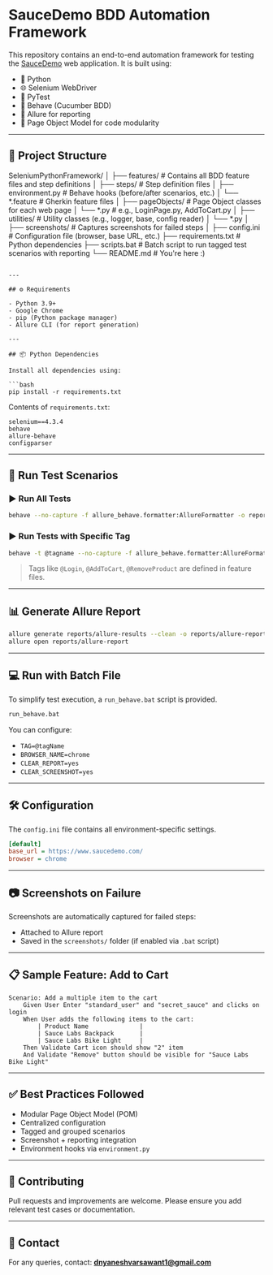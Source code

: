 # SauceDemo BDD Automation Framework

This repository contains an end-to-end automation framework for testing the [SauceDemo](https://www.saucedemo.com/) web application. It is built using:

- 🐍 Python
- 🌐 Selenium WebDriver
- 🧪 PyTest
- 🥒 Behave (Cucumber BDD)
- 📸 Allure for reporting
- 📁 Page Object Model for code modularity
---

## 📁 Project Structure

SeleniumPythonFramework/
│
├── features/                  # Contains all BDD feature files and step definitions
│   ├── steps/                 # Step definition files
│   ├── environment.py         # Behave hooks (before/after scenarios, etc.)
│   └── *.feature              # Gherkin feature files
│
├── pageObjects/              # Page Object classes for each web page
│   └── *.py                  # e.g., LoginPage.py, AddToCart.py
│
├── utilities/                # Utility classes (e.g., logger, base, config reader)
│   └── *.py
│
├── screenshots/              # Captures screenshots for failed steps
│
├── config.ini                # Configuration file (browser, base URL, etc.)
├── requirements.txt          # Python dependencies
├── scripts.bat               # Batch script to run tagged test scenarios with reporting
└── README.md                 # You're here :)
```

---

## ⚙️ Requirements

- Python 3.9+
- Google Chrome
- pip (Python package manager)
- Allure CLI (for report generation)

---

## 📦 Python Dependencies

Install all dependencies using:

```bash
pip install -r requirements.txt
```

Contents of `requirements.txt`:

```text
selenium==4.3.4
behave
allure-behave
configparser
```

---

## 🧪 Run Test Scenarios

### ▶️ Run All Tests

```bash
behave --no-capture -f allure_behave.formatter:AllureFormatter -o reports/allure-results
```

### ▶️ Run Tests with Specific Tag

```bash
behave -t @tagname --no-capture -f allure_behave.formatter:AllureFormatter -o reports/allure-results
```

> Tags like `@Login`, `@AddToCart`, `@RemoveProduct` are defined in feature files.

---

## 📊 Generate Allure Report

```bash
allure generate reports/allure-results --clean -o reports/allure-report
allure open reports/allure-report
```

---

## 💻 Run with Batch File

To simplify test execution, a `run_behave.bat` script is provided.

```bash
run_behave.bat
```

You can configure:
- `TAG=@tagName`
- `BROWSER_NAME=chrome`
- `CLEAR_REPORT=yes`
- `CLEAR_SCREENSHOT=yes`

---

## 🛠️ Configuration

The `config.ini` file contains all environment-specific settings.

```ini
[default]
base_url = https://www.saucedemo.com/
browser = chrome
```

---

## 📷 Screenshots on Failure

Screenshots are automatically captured for failed steps:
- Attached to Allure report
- Saved in the `screenshots/` folder (if enabled via `.bat` script)

---

## 📋 Sample Feature: Add to Cart

```gherkin
Scenario: Add a multiple item to the cart
    Given User Enter "standard_user" and "secret_sauce" and clicks on login
    When User adds the following items to the cart:
        | Product Name              |
        | Sauce Labs Backpack       |
        | Sauce Labs Bike Light     |
    Then Validate Cart icon should show "2" item
    And Validate "Remove" button should be visible for "Sauce Labs Bike Light"
```

---

## ✅ Best Practices Followed

- Modular Page Object Model (POM)
- Centralized configuration
- Tagged and grouped scenarios
- Screenshot + reporting integration
- Environment hooks via `environment.py`

---

## 🤝 Contributing

Pull requests and improvements are welcome. Please ensure you add relevant test cases or documentation.

---

## 📧 Contact

For any queries, contact: **dnyaneshvarsawant1@gmail.com**
